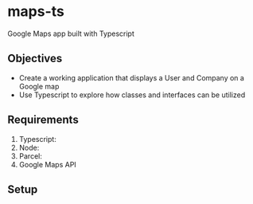 # maps-ts
Google Maps app built with Typescript

## Objectives
- Create a working application that displays a User and Company on a Google map
- Use Typescript to explore how classes and interfaces can be utilized

## Requirements
1. Typescript: 
2. Node:
3. Parcel: 
4. Google Maps API

## Setup
